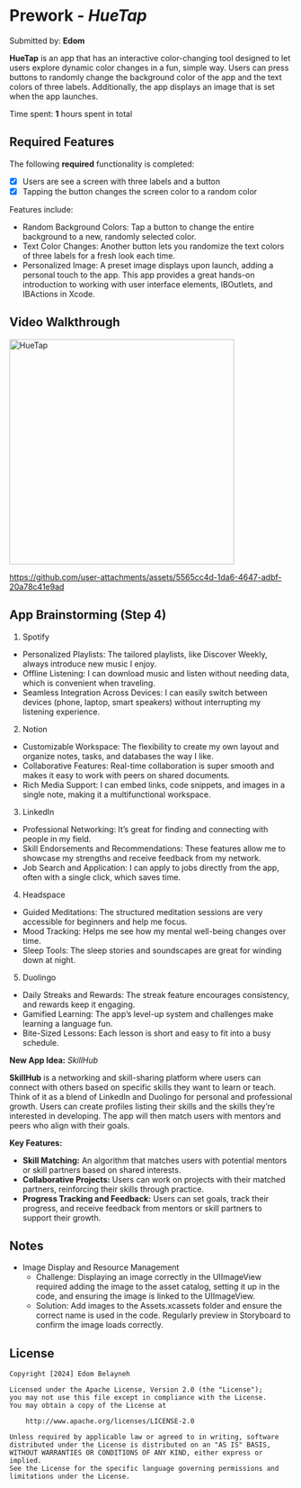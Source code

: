 # Prework - *HueTap*

Submitted by: **Edom**

**HueTap** is an app that has an interactive color-changing tool designed to let users explore dynamic color changes in a fun, simple way. Users can press buttons to randomly change the background color of the app and the text colors of three labels. Additionally, the app displays an image that is set when the app launches.

Time spent: **1** hours spent in total

## Required Features

The following **required** functionality is completed:

- [X] Users are see a screen with three labels and a button
- [X] Tapping the button changes the screen color to a random color

Features include:

- Random Background Colors: Tap a button to change the entire background to a new, randomly selected color.
- Text Color Changes: Another button lets you randomize the text colors of three labels for a fresh look each time.
- Personalized Image: A preset image displays upon launch, adding a personal touch to the app.
This app provides a great hands-on introduction to working with user interface elements, IBOutlets, and IBActions in Xcode.
 
## Video Walkthrough

<a href="https://youtu.be/URnpOxUfMD8">
  <img src="https://img.youtube.com/vi/URnpOxUfMD8/0.jpg" alt="HueTap" width="400"/>
</a>


https://github.com/user-attachments/assets/5565cc4d-1da6-4647-adbf-20a78c41e9ad



## App Brainstorming (Step 4)
1. Spotify

  - Personalized Playlists: The tailored playlists, like Discover Weekly, always introduce new music I enjoy.
  - Offline Listening: I can download music and listen without needing data, which is convenient when traveling.
  - Seamless Integration Across Devices: I can easily switch between devices (phone, laptop, smart speakers) without interrupting my listening experience.

2. Notion

  - Customizable Workspace: The flexibility to create my own layout and organize notes, tasks, and databases the way I like.
  - Collaborative Features: Real-time collaboration is super smooth and makes it easy to work with peers on shared documents.
  - Rich Media Support: I can embed links, code snippets, and images in a single note, making it a multifunctional workspace.

3. LinkedIn

  - Professional Networking: It’s great for finding and connecting with people in my field.
  - Skill Endorsements and Recommendations: These features allow me to showcase my strengths and receive feedback from my network.
  - Job Search and Application: I can apply to jobs directly from the app, often with a single click, which saves time.

4. Headspace

  - Guided Meditations: The structured meditation sessions are very accessible for beginners and help me focus.
  - Mood Tracking: Helps me see how my mental well-being changes over time.
  - Sleep Tools: The sleep stories and soundscapes are great for winding down at night.

5. Duolingo

  - Daily Streaks and Rewards: The streak feature encourages consistency, and rewards keep it engaging.
  - Gamified Learning: The app’s level-up system and challenges make learning a language fun.
  - Bite-Sized Lessons: Each lesson is short and easy to fit into a busy schedule.

**New App Idea:** *SkillHub*

**SkillHub** is a networking and skill-sharing platform where users can connect with others based on specific skills they want to learn or teach. Think of it as a blend of LinkedIn and Duolingo for personal and professional growth. Users can create profiles listing their skills and the skills they’re interested in developing. The app will then match users with mentors and peers who align with their goals.

**Key Features:**

  - **Skill Matching:** An algorithm that matches users with potential mentors or skill partners based on shared interests.
  - **Collaborative Projects:** Users can work on projects with their matched partners, reinforcing their skills through practice.
  - **Progress Tracking and Feedback:** Users can set goals, track their progress, and receive feedback from mentors or skill partners to support their growth.


## Notes

- Image Display and Resource Management
   - Challenge: Displaying an image correctly in the UIImageView required adding the image to the asset catalog, setting it up in the code, and ensuring the image is linked to the UIImageView.
   - Solution: Add images to the Assets.xcassets folder and ensure the correct name is used in the code. Regularly preview in Storyboard to confirm the image loads correctly.

## License

    Copyright [2024] Edom Belayneh

    Licensed under the Apache License, Version 2.0 (the "License");
    you may not use this file except in compliance with the License.
    You may obtain a copy of the License at

        http://www.apache.org/licenses/LICENSE-2.0

    Unless required by applicable law or agreed to in writing, software
    distributed under the License is distributed on an "AS IS" BASIS,
    WITHOUT WARRANTIES OR CONDITIONS OF ANY KIND, either express or implied.
    See the License for the specific language governing permissions and
    limitations under the License.
